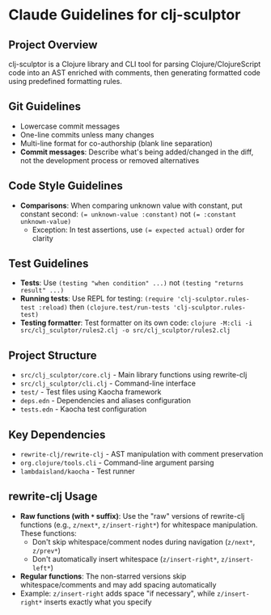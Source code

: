 # Claude Guidelines for clj-sculptor

## Project Overview
clj-sculptor is a Clojure library and CLI tool for parsing Clojure/ClojureScript code into
an AST enriched with comments, then generating formatted code using predefined formatting rules.

## Git Guidelines
- Lowercase commit messages
- One-line commits unless many changes
- Multi-line format for co-authorship (blank line separation)
- **Commit messages**: Describe what's being added/changed in the diff, not the
  development process or removed alternatives

## Code Style Guidelines
- **Comparisons**: When comparing unknown value with constant, put constant second:
  `(= unknown-value :constant)` not `(= :constant unknown-value)`
  - Exception: In test assertions, use `(= expected actual)` order for clarity

## Test Guidelines
- **Tests**: Use `(testing "when condition" ...)` not `(testing "returns result" ...)`
- **Running tests**: Use REPL for testing: `(require 'clj-sculptor.rules-test :reload)`
  then `(clojure.test/run-tests 'clj-sculptor.rules-test)`
- **Testing formatter**: Test formatter on its own code:
  `clojure -M:cli -i src/clj_sculptor/rules2.clj -o src/clj_sculptor/rules2.clj`

## Project Structure
- `src/clj_sculptor/core.clj` - Main library functions using rewrite-clj
- `src/clj_sculptor/cli.clj` - Command-line interface
- `test/` - Test files using Kaocha framework
- `deps.edn` - Dependencies and aliases configuration
- `tests.edn` - Kaocha test configuration

## Key Dependencies
- `rewrite-clj/rewrite-clj` - AST manipulation with comment preservation
- `org.clojure/tools.cli` - Command-line argument parsing
- `lambdaisland/kaocha` - Test runner

## rewrite-clj Usage
- **Raw functions (with `*` suffix)**: Use the "raw" versions of rewrite-clj functions
  (e.g., `z/next*`, `z/insert-right*`) for whitespace manipulation. These functions:
  - Don't skip whitespace/comment nodes during navigation (`z/next*`, `z/prev*`)
  - Don't automatically insert whitespace (`z/insert-right*`, `z/insert-left*`)
- **Regular functions**: The non-starred versions skip whitespace/comments and may add
  spacing automatically
- Example: `z/insert-right` adds space "if necessary", while `z/insert-right*` inserts
  exactly what you specify
